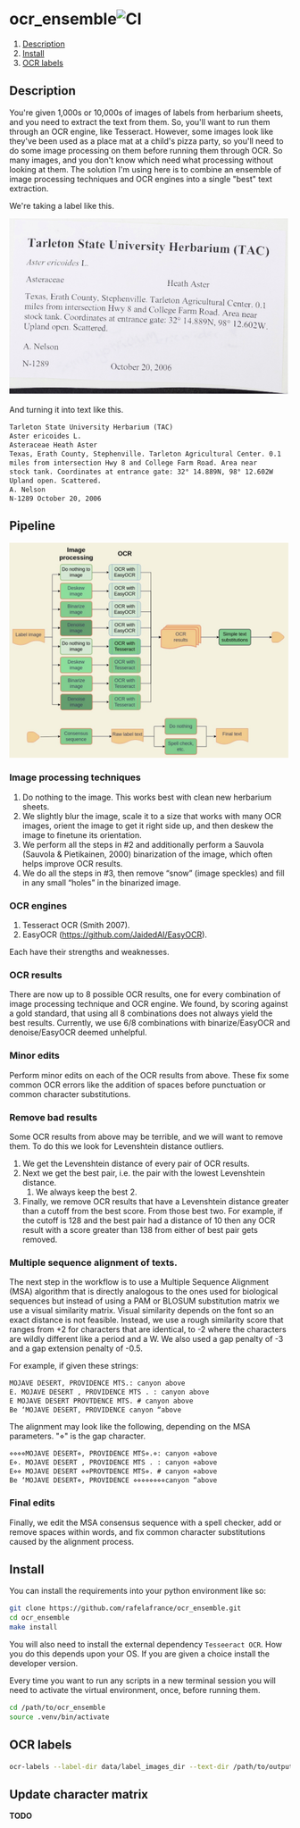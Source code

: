 # ocr_ensemble![CI](https://github.com/rafelafrance/ocr_ensemble/workflows/CI/badge.svg)

1. [Description](#Description)
2. [Install](#Install)
3. [OCR labels](#OCR-labels)

## Description

You're given 1,000s or 10,000s of images of labels from herbarium sheets, and you need to extract the text from them. So, you'll want to run them through an OCR engine, like Tesseract. However, some images look like they've been used as a place mat at a child's pizza party, so you'll need to do some image processing on them before running them through OCR. So many images, and you don't know which need what processing without looking at them. The solution I'm using here is to combine an ensemble of image processing techniques and OCR engines into a single "best" text extraction.

We're taking a label like this.

[<img src="assets/label.png" width="500" />](assets/label.png)

And turning it into text like this.

```
Tarleton State University Herbarium (TAC)
Aster ericoides L.
Asteraceae Heath Aster
Texas, Erath County, Stephenville. Tarleton Agricultural Center. 0.1
miles from intersection Hwy 8 and College Farm Road. Area near
stock tank. Coordinates at entrance gate: 32° 14.889N, 98° 12.602W
Upland open. Scattered.
A. Nelson
N-1289 October 20, 2006
```

## Pipeline

[<img src="assets/ocr_flow.jpg" width="500" />](assets/ocr_flow.jpg)

### Image processing techniques

1. Do nothing to the image. This works best with clean new herbarium sheets.
2. We slightly blur the image, scale it to a size that works with many OCR images, orient the image to get it right side up, and then deskew the image to finetune its orientation.
3. We perform all the steps in #2 and additionally perform a Sauvola (Sauvola & Pietikainen, 2000) binarization of the image, which often helps improve OCR results.
4. We do all the steps in #3, then remove “snow” (image speckles) and fill in any small “holes” in the binarized image.

### OCR engines

1. Tesseract OCR (Smith 2007).
2. EasyOCR (https://github.com/JaidedAI/EasyOCR).

Each have their strengths and weaknesses.

### OCR results

There are now up to 8 possible OCR results, one for every combination of image processing technique and OCR engine. We found, by scoring against a gold standard, that using all 8 combinations does not always yield the best results. Currently, we use 6/8 combinations with binarize/EasyOCR and denoise/EasyOCR deemed unhelpful.

### Minor edits

Perform minor edits on each of the OCR results from above. These fix some common OCR errors like the addition of spaces before punctuation or common character substitutions.

### Remove bad results

Some OCR results from above may be terrible, and we will want to remove them. To do this we look for Levenshtein distance outliers.
1. We get the Levenshtein distance of every pair of OCR results.
2. Next we get the best pair, i.e. the pair with the lowest Levenshtein distance.
   1. We always keep the best 2.
3. Finally, we remove OCR results that have a Levenshtein distance greater than a cutoff from the best score. From those best two. For example, if the cutoff is 128 and the best pair had a distance of 10 then any OCR result with a score greater than 138 from either of best pair gets removed.

### Multiple sequence alignment of texts.

The next step in the workflow is to use a Multiple Sequence Alignment (MSA) algorithm that is directly analogous to the ones used for biological sequences but instead of using a PAM or BLOSUM substitution matrix we use a visual similarity matrix. Visual similarity depends on the font so an exact distance is not feasible. Instead, we use a rough similarity score that ranges from +2 for characters that are identical, to -2 where the characters are wildly different like a period and a W. We also used a gap penalty of -3 and a gap extension penalty of -0.5.

For example, if given these strings:

```
MOJAVE DESERT, PROVIDENCE MTS.: canyon above
E. MOJAVE DESERT , PROVIDENCE MTS . : canyon above
E MOJAVE DESERT PROVTDENCE MTS. # canyon above
Be ‘MOJAVE DESERT, PROVIDENCE canyon “above
```

The alignment may look like the following, depending on the MSA parameters. "⋄" is the gap character.

```
⋄⋄⋄⋄MOJAVE DESERT⋄, PROVIDENCE MTS⋄.⋄: canyon ⋄above
E⋄. MOJAVE DESERT , PROVIDENCE MTS . : canyon ⋄above
E⋄⋄ MOJAVE DESERT ⋄⋄PROVTDENCE MTS⋄. # canyon ⋄above
Be ‘MOJAVE DESERT⋄, PROVIDENCE ⋄⋄⋄⋄⋄⋄⋄⋄canyon “above
```

### Final edits

Finally, we edit the MSA consensus sequence with a spell checker, add or remove spaces within words, and fix common character substitutions caused by the alignment process.

## Install
You can install the requirements into your python environment like so:

```bash
git clone https://github.com/rafelafrance/ocr_ensemble.git
cd ocr_ensemble
make install
```

You will also need to install the external dependency `Tesseeract OCR`. How you do this depends upon your OS. If you are given a choice install the developer version.

Every time you want to run any scripts in a new terminal session you will need to activate the virtual environment, once, before running them.

```bash
cd /path/to/ocr_ensemble
source .venv/bin/activate
```

## OCR labels

```bash
ocr-labels --label-dir data/label_images_dir --text-dir /path/to/output_text_dir -RrDdbnPp
```

## Update character matrix

**TODO**
